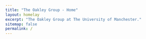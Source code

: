 ```yaml
---
title: "The Oakley Group - Home"
layout: homelay
excerpt: "The Oakley Group at The University of Manchester."
sitemap: false
permalink: /
---
```



